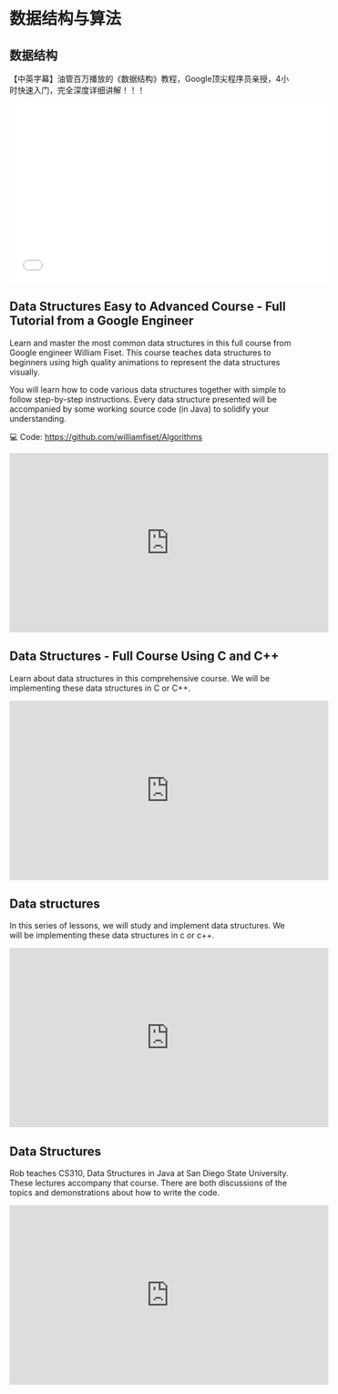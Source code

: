 # 数据结构与算法

## 数据结构

【中英字幕】油管百万播放的《数据结构》教程，Google顶尖程序员亲授，4小时快速入门，完全深度详细讲解！！！


<iframe width="560" height="315" src="//player.bilibili.com/player.html?isOutside=true&aid=1954255141&bvid=BV1dC411E77b&cid=1536736699&p=1&autoplay=0" scrolling="no" border="0" frameborder="no" framespacing="0" allowfullscreen="true"></iframe>

## Data Structures Easy to Advanced Course - Full Tutorial from a Google Engineer

Learn and master the most common data structures in this full course from Google engineer William Fiset. This course teaches data structures to beginners using high quality animations to represent the data structures visually.

You will learn how to code various data structures together with simple to follow step-by-step instructions. Every data structure presented will be accompanied by some working source code (in Java) to solidify your understanding.

💻 Code: https://github.com/williamfiset/Algorithms

<iframe width="560" height="315" src="https://www.youtube.com/embed/RBSGKlAvoiM?si=dwqfoOmHg7Yyw25U" title="YouTube video player" frameborder="0" allow="accelerometer; autoplay; clipboard-write; encrypted-media; gyroscope; picture-in-picture; web-share" referrerpolicy="strict-origin-when-cross-origin" allowfullscreen></iframe>

## Data Structures - Full Course Using C and C++

Learn about data structures in this comprehensive course. We will be implementing these data structures in C or C++.

<iframe width="560" height="315" src="https://www.youtube.com/embed/B31LgI4Y4DQ?si=hJJzdnZ4jlJi67zs" title="YouTube video player" frameborder="0" allow="accelerometer; autoplay; clipboard-write; encrypted-media; gyroscope; picture-in-picture; web-share" referrerpolicy="strict-origin-when-cross-origin" allowfullscreen></iframe>

## Data structures

In this series of lessons, we will study and implement data structures. We will be implementing these data structures in c or c++.

<iframe width="560" height="315" src="https://www.youtube.com/embed/videoseries?si=ucksGqRLjhRp5MGW&amp;list=PL2_aWCzGMAwI3W_JlcBbtYTwiQSsOTa6P" title="YouTube video player" frameborder="0" allow="accelerometer; autoplay; clipboard-write; encrypted-media; gyroscope; picture-in-picture; web-share" referrerpolicy="strict-origin-when-cross-origin" allowfullscreen></iframe>

## Data Structures

Rob teaches CS310, Data Structures in Java at San Diego State University. These lectures accompany that course. There are both discussions of the topics and demonstrations about how to write the code.

<iframe width="560" height="315" src="https://www.youtube.com/embed/videoseries?si=3cIw5iM67-rXJWij&amp;list=PLpPXw4zFa0uKKhaSz87IowJnOTzh9tiBk" title="YouTube video player" frameborder="0" allow="accelerometer; autoplay; clipboard-write; encrypted-media; gyroscope; picture-in-picture; web-share" referrerpolicy="strict-origin-when-cross-origin" allowfullscreen></iframe>

